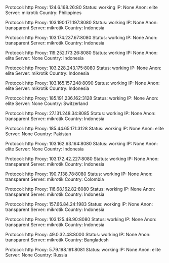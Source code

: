 Protocol: http
Proxy: 124.6.168.26:80
Status: working
IP: None
Anon: elite
Server: mikrotik
Country: Philippines

Protocol: http
Proxy: 103.190.171.197:8080
Status: working
IP: None
Anon: transparent
Server: mikrotik
Country: Indonesia

Protocol: http
Proxy: 103.174.237.67:8080
Status: working
IP: None
Anon: transparent
Server: mikrotik
Country: Indonesia

Protocol: http
Proxy: 119.252.173.26:8080
Status: working
IP: None
Anon: elite
Server: None
Country: Indonesia

Protocol: http
Proxy: 103.228.243.175:8080
Status: working
IP: None
Anon: elite
Server: mikrotik
Country: Indonesia

Protocol: http
Proxy: 103.165.157.248:8090
Status: working
IP: None
Anon: elite
Server: mikrotik
Country: Indonesia

Protocol: http
Proxy: 185.191.236.162:3128
Status: working
IP: None
Anon: elite
Server: None
Country: Switzerland

Protocol: http
Proxy: 27.131.248.34:8085
Status: working
IP: None
Anon: transparent
Server: mikrotik
Country: Indonesia

Protocol: http
Proxy: 185.44.65.171:3128
Status: working
IP: None
Anon: elite
Server: None
Country: Pakistan

Protocol: http
Proxy: 103.162.63.164:8080
Status: working
IP: None
Anon: elite
Server: None
Country: Indonesia

Protocol: http
Proxy: 103.172.42.227:8080
Status: working
IP: None
Anon: transparent
Server: mikrotik
Country: Indonesia

Protocol: http
Proxy: 190.7.138.78:8080
Status: working
IP: None
Anon: transparent
Server: mikrotik
Country: Colombia

Protocol: http
Proxy: 116.68.162.82:8080
Status: working
IP: None
Anon: transparent
Server: mikrotik
Country: Indonesia

Protocol: http
Proxy: 157.66.84.24:1983
Status: working
IP: None
Anon: transparent
Server: mikrotik
Country: Indonesia

Protocol: http
Proxy: 103.125.48.90:8080
Status: working
IP: None
Anon: transparent
Server: mikrotik
Country: Indonesia

Protocol: http
Proxy: 49.0.32.48:8000
Status: working
IP: None
Anon: transparent
Server: mikrotik
Country: Bangladesh

Protocol: http
Proxy: 5.79.198.191:8081
Status: working
IP: None
Anon: elite
Server: None
Country: Russia

